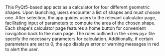 This PyQt5-based app acts as a calculator for four different geometric shapes. 
Upon launching, users encounter a list of shapes and must choose one. After selection, 
the app guides users to the relevant calculator page, facilitating input of parameters to compute
the area of the chosen shape. Each shape's calculator page features a home button for convenient 
navigation back to the main page.
The rules outlined in the <new.py> file specify the necessary parameters for calculation. 
Additionally, if certain parameters are set to 0, the app displays error or warning messages in red
to alert the user.